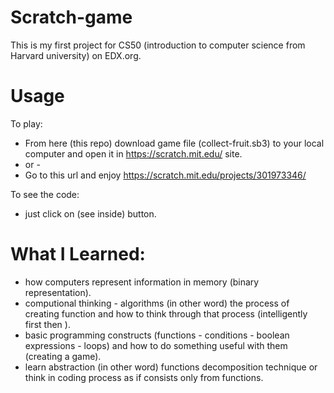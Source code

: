 # Scratch-game
This is my first project for CS50 (introduction to computer science from Harvard university) on EDX.org.

# Usage 
To play:
  - From here (this repo) download game file (collect-fruit.sb3) to your local computer and open it in https://scratch.mit.edu/ site.
  - or -
  - Go to this url and enjoy https://scratch.mit.edu/projects/301973346/

To see the code:
  - just click on (see inside) button.
  
# What I Learned:
  - how computers represent information in memory (binary representation).
  - computional thinking - algorithms (in other word) the process of creating function and how to think through that process (intelligently first then ).
  - basic programming constructs (functions - conditions - boolean expressions - loops) and how to do something useful with them (creating a game). 
  - learn abstraction (in other word) functions decomposition technique or think in coding process as if consists only from functions.   
  
